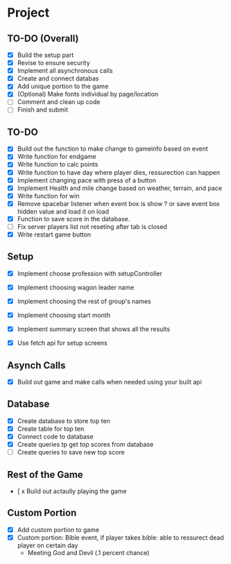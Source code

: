 # Project

## TO-DO (Overall)
- [x] Build the setup part
- [x] Revise to ensure security
- [x] Implement all asynchronous calls
- [x] Create and connect databas
- [x] Add unique portion to the game
- [x] (Optional) Make fonts individual by page/location
- [ ] Comment and clean up code
- [ ] Finish and submit

## TO-DO 

- [x] Build out the function to make change to gameinfo based on event
- [x] Write function for endgame
- [x] Write function to calc points
- [x] Write function to have day where player dies, ressurection can happen
- [x] Implement changing pace with press of a button
- [x] Implement Health and mile change based on weather, terrain, and pace
- [x] Write function for win
- [x] Remove spacebar listener when event box is show ? or save event box hidden value and load it on load
- [x] Function to save score in the database.
- [ ] Fix server players list not reseting after tab is closed
- [x] Write restart game button

## Setup
- [x] Implement choose profession with setupController
- [x] Implement choosing wagon leader name
- [x] Implement choosing the rest of group's names
- [x] Implement choosing start month
- [x] Implement summary screen that shows all the results
- [x] Use fetch api for setup screens


## Asynch Calls
- [x] Build out game and make calls when needed using your built api


## Database
- [x] Create database to store top ten
- [x] Create table for top ten
- [x] Connect code to database
- [x] Create queries tp get top scores from database
- [ ] Create queries to save new top score

## Rest of the Game
 - [ x Build out actaully playing the game


## Custom Portion
- [x] Add custom portion to game
- [x] Custom portion: Bible event, if player takes bible: able to ressurect dead player on certain day
    - Meeting God and Devil (.1 percent chance)
